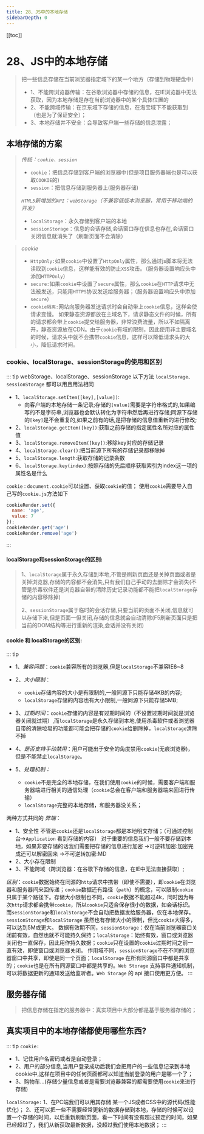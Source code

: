 ```yaml
---
title: 28、JS中的本地存储
sidebarDepth: 0
---
```

[[toc]]
# 28、JS中的本地存储
>把一些信息存储在当前浏览器指定域下的某一个地方（存储到物理硬盘中）
>- 1、不能跨浏览器传输：在谷歌浏览器中存储的信息，在IE浏览器中无法获取，因为本地存储是存在当前浏览器中的某个具体位置的
>- 2、不能跨域传输：在京东域下存储的信息，在淘宝域下不能获取到（也是为了保证安全）；
>- 3、本地存储并不安全：会导致客户端一些存储的信息泄露；
## 本地存储的方案
>*传统：`cookie、session`*
>- `cookie`：把信息存储到客户端的浏览器中(但是项目服务器端也是可以获取`COOKIE`的)
>- `session`：把信息存储到服务器上(服务器存储)
>
>*`HTML5`新增加的`API`：`webStorage`（不兼容低版本浏览器，常用于移动端的开发）*
>- `localStorage`：永久存储到客户端的本地
>- `sessionStorage`：信息的会话存储,会话窗口存在信息也存在,会话窗口关闭信息就消失了（刷新页面不会清除）

>*cookie*
>- `HttpOnly:`如果`cookie`中设置了`HttpOnly`属性，那么通过js脚本将无法读取到`cookie`信息，这样能有效的防止`XSS`攻击。（服务器设置响应头中添加`HTTPOnly`）
>- `secure:`如果`cookie`中设置了`secure`属性，那么`cookie`在`HTTP`请求中无法被发送，只能用`HTTPS`协议发送给服务器；（服务器设置响应头中添加`secure`）
> - `cookie隔离:`网站向服务器发送请求时会自动带上`cookie`信息，这样会使请求变慢。
> 如果静态资源都放在主域名下，请求静态文件的时候，所有的请求都会带上`cookie`提交给服务器，非常浪费流量，所以不如隔离开，静态资源放在CDN。由于`cookie`有域的限制，因此使用非主要域名的时候，请求头中就不会携带`cookie`信息，这样可以降低请求头的大小，降低请求时间。

### cookie、localStorage、sessionStorage的使用和区别
::: tip webStorage、localStorage、sessionStorage
以下方法 `localStorage、sessionStorage` 都可以用且用法相同

- 1、`localStorage.setItem([key],[value])`:
  - 向客户端的本地存储一条记录;存储的`[value]`需要是字符串格式的,如果编写的不是字符串,浏览器也会默认转化为字符串然后再进行存储;同源下存储的`[key]`是不会重复的,如果之前有的话,是把存储的信息值重新的进行修改;
- 2、`localStorage.getItem([key])`:获取之前存储的指定属性名所对应的属性值
- 3、`localStorage.removeItem([key])`:移除key对应的存储记录
- 4、`localStorage.clear()`:把当前源下所有的存储记录都移除掉
- 5、`localStorage.length`:获取存储的记录条数
- 6、`localStorage.key(index)`:按照存储的先后顺序获取索引为index这一项的属性名是什么

`cookie：document.cookie`可以设置、获取`cookie`的值；
使用`cookie`需要导入自己写的`cookie.js`方法如下
```js
cookieRender.set({
  name: 'age',
  value: 7
});
cookieRender.get('age')
cookieRender.remove('age')
```
:::
#### localStorage和sessionStorage的区别:
>1、`localStorage`属于永久存储到本地,不管是刷新页面还是关掉页面或者是关掉浏览器,存储的内容都不会消失,只有我们自己手动的去删除才会消失(不管是杀毒软件还是浏览器自带的清除历史记录功能都不能把`localStorage`存储的内容移除掉)
>
>2、`sessionStorage`属于临时的会话存储,只要当前的页面不关闭,信息就可以存储下来,但是页面一但关闭,存储的信息就会自动清除(F5刷新页面只是把当前的DOM结构等进行重新的渲染,会话并没有关闭)
#### cookie 和 localStorage的区别:
::: tip
- 1、*兼容问题*：`cookie`兼容所有的浏览器,但是`localStorage`不兼容IE6~8		
- 2、*大小限制*：
  - `cookie`存储内容的大小是有限制的,一般同源下只能存储4KB的内容;
  - `localStorage`存储的内容也有大小限制,一般同源下只能存储5MB;

- 3、*过期时间*：`cookie`存储的内容是有过期时间的（不设置过期时间就是浏览器关闭就过期）,而`localStorage`是永久存储到本地,使用杀毒软件或者浏览器自带的清除垃圾的功能都可能会把存储的`cookie`给删除掉，`localStorage`清除不掉
- 4、*是否支持手动禁用*：用户可能出于安全的角度禁用`cookie`(无痕浏览器)，但是不能禁止`localStorage`。
- 5、*处理机制：*
  - `cookie`不是完全的本地存储，在我们使用`cookie`的时候，需要客户端和服务器端进行相关的通信处理（`cookie`总会在客户端和服务器端来回进行传输）
  - `localStorage`完整的本地存储，和服务器没关系；

两种方式共同的 *弊端*：
- 1、安全性
不管是`cookie`还是`localStorage`都是本地明文存储；（可通过控制台->`Application` 看到存储的内容）
对于重要的信息我们一般不要存储到本地，如果非要存储的话我们需要把存储的信息进行加密
->可逆转加密:加密完成还可以解密回来
->不可逆转加密:MD
- 2、大小存在限制
- 3、不能跨域（跨浏览器：在谷歌下存储的信息，在IE中无法直接获取）;

*区别*：`cookie`数据始终在同源的`http`请求中携带（即使不需要），即`cookie`在浏览器和服务器间来回传递；`cookie`数据还有路径（`path`）的概念，可以限制`cookie`只属于某个路径下。存储大小限制也不同，`cookie`数据不能超过4k，同时因为每次`http`请求都会携带`cookie`，所以`cookie`只适合保存很小的数据，如会话标识。
而`sessionStorage`和`localStorage`不会自动把数据发给服务器，仅在本地保存。`sessionStorage`和`localStorage` 虽然也有存储大小的限制，但比`cookie`大得多，可以达到5M或更大。
数据有效期不同，`sessionStorage`：仅在当前浏览器窗口关闭前有效，自然也就不可能持久保持；`localStorage`：始终有效，窗口或浏览器关闭也一直保存，因此用作持久数据；`cookie`只在设置的`cookie`过期时间之前一直有效，即使窗口或浏览器关闭。
作用域不同，`sessionStorage`不在不同的浏览器窗口中共享，即使是同一个页面；`localStorage` 在所有同源窗口中都是共享的；`cookie`也是在所有同源窗口中都是共享的。`Web Storage` 支持事件通知机制，可以将数据更新的通知发送给监听者。`Web Storage` 的 api 接口使用更方便。
:::
## 服务器存储
>把信息存储在指定的服务器中：真实项目中大部分都是基于服务器存储的；
## 真实项目中的本地存储都使用哪些东西?
::: tip
`cookie:`
- 1、记住用户名密码或者是自动登录；
- 2、用户的部分信息,当用户登录成功后我们会把用户的一些信息记录到本地cookie中,这样在项目中的任何页面都可以知道当前登录的用户是哪一个了；
- 3、购物车...(存储少量信息或者是需要浏览器兼容的都需要使用`cookie`来进行存储)

`localStorage:`
1、在PC端我们可以用其存储 某一个JS或者CSS中的源代码(性能优化)；
2、还可以把一些不需要经常更新的数据存储到本地，存储的时候可以设置一个存储的时间，以后重新刷新页面，看一下时间有没有超过预定的时间，如果已经超过了，我们从新获取最新数据，没超过我们使用本地数据；
:::

